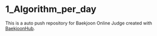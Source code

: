 # 1_Algorithm_per_day
This is a auto push repository for Baekjoon Online Judge created with [BaekjoonHub](https://github.com/BaekjoonHub/BaekjoonHub).
